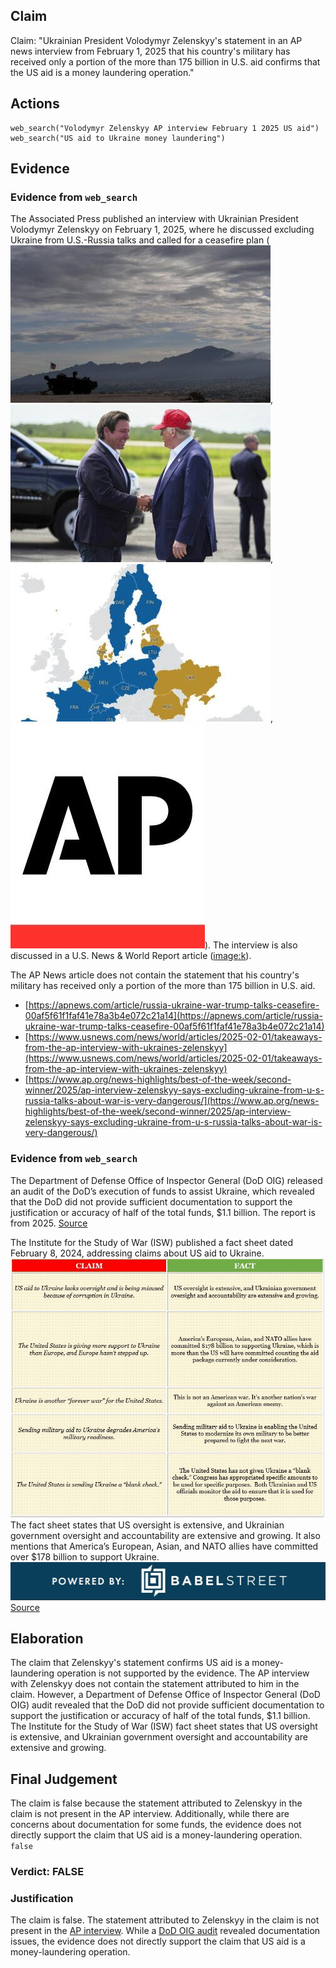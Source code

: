 ## Claim
Claim: "Ukrainian President Volodymyr Zelenskyy's statement in an AP news interview from February 1, 2025 that his country's military has received only a portion of the more than 175 billion in U.S. aid confirms that the US aid is a money laundering operation."

## Actions
```
web_search("Volodymyr Zelenskyy AP interview February 1 2025 US aid")
web_search("US aid to Ukraine money laundering")
```

## Evidence
### Evidence from `web_search`
The Associated Press published an interview with Ukrainian President Volodymyr Zelenskyy on February 1, 2025, where he discussed excluding Ukraine from U.S.-Russia talks and called for a ceasefire plan (![image 2120](media/2025-08-07_19-52-1754596332-296109.jpg), ![image 2121](media/2025-08-07_19-52-1754596332-516251.jpg), ![image 2122](media/2025-08-07_19-52-1754596332-754195.jpg), ![image 2123](media/2025-08-07_19-52-1754596332-978175.jpg)). The interview is also discussed in a U.S. News & World Report article (<image:k>).

The AP News article does not contain the statement that his country's military has received only a portion of the more than 175 billion in U.S. aid.
*   [https://apnews.com/article/russia-ukraine-war-trump-talks-ceasefire-00af5f61f1faf41e78a3b4e072c21a14](https://apnews.com/article/russia-ukraine-war-trump-talks-ceasefire-00af5f61f1faf41e78a3b4e072c21a14)
*   [https://www.usnews.com/news/world/articles/2025-02-01/takeaways-from-the-ap-interview-with-ukraines-zelenskyy](https://www.usnews.com/news/world/articles/2025-02-01/takeaways-from-the-ap-interview-with-ukraines-zelenskyy)
*   [https://www.ap.org/news-highlights/best-of-the-week/second-winner/2025/ap-interview-zelenskyy-says-excluding-ukraine-from-u-s-russia-talks-about-war-is-very-dangerous/](https://www.ap.org/news-highlights/best-of-the-week/second-winner/2025/ap-interview-zelenskyy-says-excluding-ukraine-from-u-s-russia-talks-about-war-is-very-dangerous/)


### Evidence from `web_search`
The Department of Defense Office of Inspector General (DoD OIG) released an audit of the DoD’s execution of funds to assist Ukraine, which revealed that the DoD did not provide sufficient documentation to support the justification or accuracy of half of the total funds, $1.1 billion. The report is from 2025. [Source](https://www.dodig.mil/In-the-Spotlight/Article/3940692/press-release-audit-of-the-dods-execution-of-funds-to-assist-ukraine-report-no/)

The Institute for the Study of War (ISW) published a fact sheet dated February 8, 2024, addressing claims about US aid to Ukraine. ![image 3835](media/2025-08-22_23-51-1755906677-227417.jpg) The fact sheet states that US oversight is extensive, and Ukrainian government oversight and accountability are extensive and growing. It also mentions that America’s European, Asian, and NATO allies have committed over $178 billion to support Ukraine. ![image 3836](media/2025-08-22_23-51-1755906677-937291.jpg) [Source](https://www.understandingwar.org/backgrounder/fact-sheet-us-assistance-ukraine)


## Elaboration
The claim that Zelenskyy's statement confirms US aid is a money-laundering operation is not supported by the evidence. The AP interview with Zelenskyy does not contain the statement attributed to him in the claim. However, a Department of Defense Office of Inspector General (DoD OIG) audit revealed that the DoD did not provide sufficient documentation to support the justification or accuracy of half of the total funds, $1.1 billion. The Institute for the Study of War (ISW) fact sheet states that US oversight is extensive, and Ukrainian government oversight and accountability are extensive and growing.


## Final Judgement
The claim is false because the statement attributed to Zelenskyy in the claim is not present in the AP interview. Additionally, while there are concerns about documentation for some funds, the evidence does not directly support the claim that US aid is a money-laundering operation. `false`

### Verdict: FALSE

### Justification
The claim is false. The statement attributed to Zelenskyy in the claim is not present in the [AP interview](https://apnews.com/article/russia-ukraine-war-trump-talks-ceasefire-00af5f61f1faf41e78a3b4e072c21a14). While a [DoD OIG audit](https://www.dodig.mil/In-the-Spotlight/Article/3940692/press-release-audit-of-the-dods-execution-of-funds-to-assist-ukraine-report-no/) revealed documentation issues, the evidence does not directly support the claim that US aid is a money-laundering operation.
